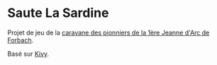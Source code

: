 # Saute La Sardine

Projet de jeu de la [caravane des pionniers de la 1ère Jeanne d'Arc de Forbach](http://scouts.forbach.fr/xwiki/bin/view/Rouges/).

Basé sur [Kivy](http://kivy.org).

